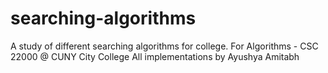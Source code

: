 # searching-algorithms
A study of different searching algorithms for college.
For Algorithms - CSC 22000 @ CUNY City College
All implementations by Ayushya Amitabh
